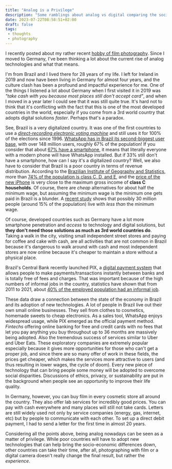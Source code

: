```yaml
---
title: "Analog is a Privilege"
description: "Some ramblings about analog vs digital comparing the socioeconomic state of Brazil and Germany"
date: 2023-07-22T08:58:51+02:00
draft: false
tags:
 - thoughts
 - photography
---
```


I recently posted about my rather recent [hobby of film photography](/post/one-year-film-photography/). Since I moved to Germany, I've been thinking a lot about the current rise of analog technologies and what that means.

I'm from Brazil and I lived there for 28 years of my life. I left for Ireland in 2019 and now have been living in Germany for almost four years, and the culture clash has been a profound and impactful experience for me. One of the things I listened a lot about Germany when I first visited it in 2019 was _"take cash with you because most places still don't accept card"_, and when I moved in a year later I could see that it was still quite true. It's hard not to think that it's conflicting with the fact that this is one of the most developed countries in the world, especially if you come from a 3rd world country that adopts digital solutions _faster_. Perhaps that's a paradox.

See, Brazil is a very digitalized country. It was one of the first countries to use a [_direct-recording electronic voting machine_](https://en.wikipedia.org/wiki/DRE_voting_machine) and still uses it for 100% of the elections since 1996. [WhatsApp has in Brazil its second-biggest user base](https://www.businessofapps.com/data/whatsapp-statistics/#WhatsAppusersbycountry), with over 148 million users, roughly 67% of the population! If you consider that about [67% have a smartphone](https://en.wikipedia.org/wiki/List_of_countries_by_smartphone_penetration), it means that literally everyone with a modern phone will have WhatsApp installed. But if 33% still don't have a smartphone, how can I say it's a digitalized country? Well, we also have to consider that Brazil is a poor country in terms of revenue distribution. According to the [Brazilian Institute of Geography and Statistics](https://en.wikipedia.org/wiki/Brazilian_Institute_of_Geography_and_Statistics), more than [74% of the population is class C, D, and E](https://thebrazilbusiness.com/article/social-classes-in-brazil-1453802521), and the [price of the new iPhone](https://www.apple.com/br/iphone-13/) is very close to the maximum gross income of **class C households**. Of course, there are _cheap_ alternatives for about half the minimum wage, but assuming the minimum wage is the minimum one gets paid in Brazil is a blunder. A [recent study](https://g1.globo.com/economia/noticia/2021/09/18/brasil-tem-recorde-de-30-milhoes-de-pessoas-recebendo-ate-um-salario-minimo.ghtml) shows that possibly 30 million people (around 15% of the population) live with _less than_ the minimum wage.

Of course, developed countries such as Germany have a lot more smartphone penetration and _access_ to technology and digital solutions, but **they don't need those solutions as much as 3rd world countries do**. Taking a walk in the city, visiting small independent street stores and paying for coffee and cake with cash, are all activities that are not common in Brazil because it's dangerous to walk around with cash and most independent stores are now online because it's cheaper to maintain a store without a physical place.

Brazil's Central Bank recently launched PIX, a [digital payment system](https://www.bexs.com.br/blog/what-is-pix/?utm_source=google&utm_medium=cpc&utm_campaign=bexs-search-payments-saas_ukal&utm_content=payments_pix&gclid=CjwKCAiA78aNBhAlEiwA7B76p8YJcpSTLOQABIHzLVuSRSfCKCAvSK5Q9dVRbpX0tHqRHmz-_tsqexoCWLgQAvD_BwE) that allows people to make payments/transactions instantly between banks and is totally free of fees and charges. That was important because of the high numbers of informal jobs in the country, statistics have shown that from 2011 to 2021, about [40% of the employed population had an informal job](https://www.statista.com/statistics/1232760/informal-employment-share-brazil/).

These data draw a connection between the state of the economy in Brazil and its adoption of new technologies. A lot of people in Brazil live out their own small online businesses. They sell from clothes to cosmetics, homemade sweets to cheap electronics. As a sales tool, WhatsApp enjoys widespread usage, while PIX emerged as the official payment method. _Fintechs_ offering online banking for free and credit cards with no fees that let you pay anything you buy throughout up to 36 months are massively being adopted. Also the tremendous success of services similar to Uber and Uber Eats. These exploratory companies are extremely popular especially because it gives more opportunities for those who can't get a proper job, and since there are so many offer of work in these fields, the prices get cheaper, which makes the services more attractive to users (and thus resulting in lower wages, the cycle of doom). Every new piece of technology that can bring people some money will be adopted to overcome social disparities. Discussions of ethics, privacy, or sustainability are put in the background when people see an opportunity to improve their life quality.

In Germany, however, you can buy film in every cosmetic store all around the country. They also offer lab services for incredibly good prices. You can pay with cash everywhere and many places will still not take cards. Letters are still widely used not only by service companies (energy, gas, internet, etc) but by people to communicate with each other. To set up a direct debit payment, I had to send a letter for the first time in almost 20 years.

Considering all the points above, being analog nowadays can be seen as a matter of privilege. While poor countries will have to adopt new technologies that can help bring the socio-economic differences down, other countries can take their time, after all, photographing with film or a digital camera doesn't really change the final result, but rather the _experience_.
